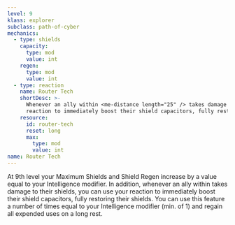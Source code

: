 ```yaml
---
level: 9
klass: explorer
subclass: path-of-cyber
mechanics:
  - type: shields
    capacity:
      type: mod
      value: int
    regen:
      type: mod
      value: int
  - type: reaction
    name: Router Tech
    shortDesc: >-
      Whenever an ally within <me-distance length="25" /> takes damage to their shields, you can use your
      reaction to immediately boost their shield capacitors, fully restoring their shields.
    resource:
      id: router-tech
      reset: long
      max:
        type: mod
        value: int
name: Router Tech
---
```

At 9th level your Maximum Shields and Shield Regen increase by a value equal to your Intelligence modifier.
In addition, whenever an ally within <me-distance length="25" /> takes damage to their shields, you can use your
reaction to immediately boost their shield capacitors, fully restoring their shields. You can use this feature a
number of times equal to your Intelligence modifier (min. of 1) and regain all expended uses on a long rest.

